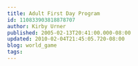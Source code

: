 ```yaml
---
title: Adult First Day Program
id: 110833903818878707
author: Kirby Urner
published: 2005-02-13T20:41:00.000-08:00
updated: 2010-02-04T21:45:05.720-08:00
blog: world_game
tags: 
---
```


